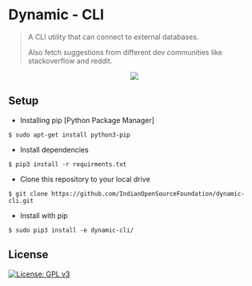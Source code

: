 # Dynamic - CLI
>  A CLI utility that can connect to external databases.
>
>  Also fetch suggestions from different dev communities like stackoverflow and reddit.

<div align="center">
<img src="https://forthebadge.com/images/badges/made-with-python.svg" >
</div>



>


## Setup 

 - Installing pip [Python Package Manager]
  ```shell
$ sudo apt-get install python3-pip
```
 
 - Install dependencies  
 ```shell
$ pip3 install -r requirments.txt
```

- Clone this repository to your local drive
 ```shell
$ git clone https://github.com/IndianOpenSourceFoundation/dynamic-cli.git
```

- Install with pip
 ```shell
$ sudo pip3 install -e dynamic-cli/
```





## License

[![License: GPL v3](https://img.shields.io/badge/License-GPLv3-blue.svg)](https://www.gnu.org/licenses/gpl-3.0)

